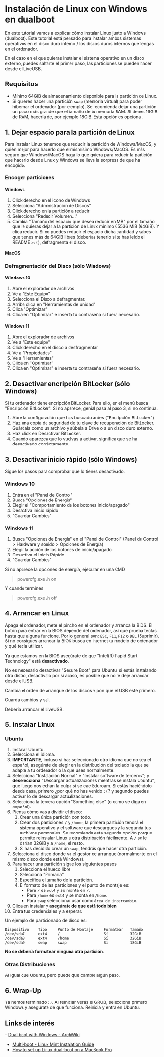 # Instalación de Linux con Windows en dualboot

En este tutorial vamos a explicar cómo instalar Linux junto a Windows
(dualboot). Este tutorial está pensado para instalar ambos sistemas operativos
en el disco duro interno / los discos duros internos que tengas en el
ordenador.

En el caso en el que quieras instalar el sistema operativo en un disco externo,
puedes saltarte el primer paso, las particiones se pueden hacer desde el
LiveUSB.

## Requisitos
 * Mínimo 64GiB de almacenamiento disponible para la partición de Linux.
 * Si quieres hacer una partición `swap` (memoria virtual) para poder hibernar
 el ordenador (por ejemplo). Se recomienda dejar una partición un poco más
 grande que el tamaño de tu memoria RAM. Si tienes 16GiB de RAM, hacerla de,
 por ejemplo 18GiB. Esta opción es opcional.

## 1. Dejar espacio para la partición de Linux
Para instalar Linux tenemos que reducir la partición de Windows/MacOS, y quién
mejor para hacerlo que el mismísimo Windows/MacOS. Es más seguro que Windows/MacOS
haga lo que quiera para reducir la partición que hacerlo desde Linux y Windows se
lleve la sorpresa de que ha encogido.

### Encoger particiones

#### Windows
 1. Click derecho en el icono de Windows
 2. Selecciona "Administración de Discos"
 3. Click derecho en la partición a reducir
 4. Selecciona "Reducir Volumen..."
 5. Cambia "Tamaño del espacio que desea reducir en MB" por el tamaño que le
 quieras dejar a la partición de Linux mínimo 65536 MiB (64GiB). Y clica
 reducir. Si no puedes reducir el espacio dicha cantidad y sabes que tienes más
 de 64GiB libres (deberías tenerlo si te has leído el README `>:(`),
 defragmenta el disco.

#### MacOS
<!--
TODO
https://www.makeuseof.com/tag/install-linux-macbook-pro/
-->

### Defragmentación del Disco (sólo Windows)
#### Windows 10
 1. Abre el explorador de archivos
 2. Ve a "Este Equipo"
 3. Selecciona el Disco a defragmentar.
 4. Arriba clica en "Herramientas de unidad"
 5. Clica "Optimizar"
 6. Clica en "Optimizar" e inserta tu contraseña si fuera necesario.

#### Windows 11
 1. Abre el explorador de archivos
 2. Ve a "Este equipo"
 3. Click derecho en el disco a desfragmentar
 4. Ve a "Propiedades"
 5. Ve a "Herramientas"
 6. Clica en "Optimizar"
 7. Clica en "Optimizar" e inserta tu contraseña si fuera necesario.


## 2. Desactivar encripción BitLocker (sólo Windows)
Si tu ordenador tiene encripción BitLocker. Para ello, en el menú busca
"Encripción BitLocker". Si no aparece, genial pasa al paso 3, si no continúa.

 1. Abre la configuración que has buscado antes ("Encripción BitLocker")
 2. Haz una copia de seguridad de tu clave de recuperación de BitLocker.
 Guárdala como un archivo y súbela a Drive o a un disco duro externo.
 3. Haz click en Desactivar BitLocker.
 4. Cuando aparezca que lo vuelvas a activar, significa que se ha desactivado
 corréctamente.


## 3. Desactivar inicio rápido (sólo Windows)
Sigue los pasos para comprobar que lo tienes desactivado.

### Windows 10
 1. Entra en el "Panel de Control"
 2. Busca "Opciones de Energía"
 3. Elegir el "Comportamiento de los botones inicio/apagado"
 4. Desactiva inicio rápido
 5. "Guardar Cambios"

### Windows 11
 1. Busca "Opciones de Energía" en el "Panel de Control"
 (Panel de Control > Hardware y sonido > Opciones de Energía)
 2. Elegir la acción de los botones de inicio/apagado
 3. Desactiva el Inicio Rápido
 4. "Guardar Cambios"

Si no aparece la opciones de energía, ejecutar en una CMD

> powercfg.exe /h on

Y cuando termines

> powercfg.exe /h off


## 4. Arrancar en Linux
Apaga el ordenador, mete el pincho en el ordenador y arranca la BIOS. El botón
para entrar en la BIOS depende del ordenador, así que prueba teclas hasta que
alguna funcione. Por lo general son: `ESC`, `F11`, `F12` o `DEL` (Suprimir). Si
no consigues arrancar la BIOS busca en internet tu modelo de ordenador y qué
tecla utilizar.

Ya que estamos en la BIOS asegúrate de que "Intel(R) Rapid Start Technology"
está **desactivado**.

No es necesario desactivar "Secure Boot" para Ubuntu, si estás instalando otra
distro, desactívalo por si acaso, es posible que no te deje arrancar desde el
USB.

Cambia el orden de arranque de los discos y pon que el USB esté primero.

Guarda cambios y sal.

Debería arrancar el LiveUSB.


## 5. Instalar Linux
### Ubuntu
 1. Instalar Ubuntu.
 2. Selecciona el idioma.
 3. **IMPORTANTE**, incluso si has seleccionado otro idioma que no sea el
 español, asegúrate de elegir en la distribución del teclado la que se adapte
 a tu ordenador o la que uses normalmente.
 4. Selecciona "Instalación Normal" e "Instalar software de terceros"; y
 **deselecciona** "Descargar actualizaciones mientras se instala Ubuntu", que
 luego nos echan la culpa si se cae Eduroam. Si estás haciéndolo desde casa,
 primero ¿por qué no has venido `:(`? y segundo puedes activar lo de descargar
 actualizaciones.
 5. Selecciona la tercera opción "Something else" (o como se diga en español).
 6. Piensa cómo vas a dividir el disco:
    1. Crear una única partición con todo.
    2. Crear dos particiones `/` y `/home`, la primera partición tendrá el
    sistema operativo y el software que descargues y la segunda tus archivos
    personales. Se recomienda esta segunda opción porque permite reinstalar
    Linux u otra distribución fácilmente. A `/` se le darían 32GiB y a `/home`,
    el resto.
    3. Si has decidido crear un `swap`, tendrás que hacer otra partición.
 7. Selecciona el disco donde va el gestor de arranque (normalmente en el mismo
 disco donde está Windows).
 8. Para hacer una partición sigue los siguientes pasos:
    1. Selecciona el hueco libre
    2. Selecciona "Primaria"
    3. Especifica el tamaño de la partición.
    4. El formato de las particiones y el punto de montaje es:
       - Para `/` es `ext4` y se monta en `/`.
       - Para `/home` es `ext4` y se monta en `/home`.
       - Para `swap` seleccionar usar como `área de intercambio`.
 9. Clica en instalar y **asegúrate de que está todo bien**.
 10. Entra tus credenciales y a esperar.

Un ejemplo de particionado de disco es:

```plain
Dispositivo    Tipo     Punto de Montaje     Formatear   Tamaño
/dev/sda7      ext4     /                    Sí          32GiB
/dev/sda8      ext4     /home                Sí          32GiB
/dev/sda9      swap     swap                 Sí          18GiB
```

**No se debería formatear ninguna otra partición**.

### Otras Distribuciones
Al igual que Ubuntu, pero puede que cambie algún paso.

## 6. Wrap-Up
Ya hemos terminado `:)`. Al reiniciar verás el GRUB, selecciona primero Windows
y asegúrate de que funciona. Reinicia y entra en Ubuntu.

## Links de interés
- [Dual boot with Windows - ArchWiki](https://wiki.archlinux.org/title/Dual_boot_with_Windows)
- [Multi-boot - Linux Mint Instalation Guide](https://linuxmint-installation-guide.readthedocs.io/en/latest/multiboot.html)
- [How to set up Linux dual-boot on a MacBook Pro](https://gist.github.com/Tomasvrba/f91f7399d99d3e25b62116cbe54794f8)
